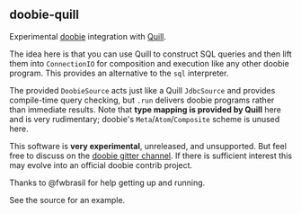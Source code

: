 ## doobie-quill

Experimental [doobie](https://github.com/tpolecat/doobie) integration with [Quill](http://getquill.io).

The idea here is that you can use Quill to construct SQL queries and then lift them into `ConnectionIO` for composition and execution like any other doobie program. This provides an alternative to the `sql` interpreter.

The provided `DoobieSource` acts just like a Quill `JdbcSource` and provides compile-time query checking, but `.run` delivers doobie programs rather than immediate results. Note that **type mapping is provided by Quill** here and is very rudimentary; doobie's `Meta`/`Atom`/`Composite` scheme is unused here.

This software is **very experimental**, unreleased, and unsupported. But feel free to discuss on the [doobie gitter channel](https://gitter.im/tpolecat/doobie). If there is sufficient interest this may evolve into an official doobie contrib project.

Thanks to @fwbrasil for help getting up and running.

See the source for an example.
